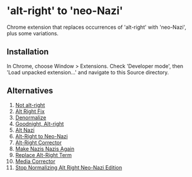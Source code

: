 'alt-right' to 'neo-Nazi'
=========================

Chrome extension that replaces occurrences of 'alt-right' with 'neo-Nazi', plus some variations.

Installation
------------

In Chrome, choose Window > Extensions. Check 'Developer mode', then 'Load unpacked extension...' and navigate to this Source directory.

Alternatives
------------
1. [Not alt-right](https://github.com/adamvduke/not-alt-right)
2. [Alt Right Fix](https://chrome.google.com/webstore/detail/alt-right-fix/fdohnkiocfpjlehneecleokldnkdaick)
3. [Denormalize](https://chrome.google.com/webstore/detail/denormalize/pbpifbdjonemkjcbfhakfkjhibjppbdk)
4. [Goodnight, Alt-right](https://chrome.google.com/webstore/detail/goodnight-alt-right/lpbombnkjemkiblmajgclkgmddcdjpmp)
5. [Alt Nazi](https://chrome.google.com/webstore/detail/alt-nazi/ocdihhlpmedfigkbpajiniblebkfodfc)
6. [Alt-Right to Neo-Nazi](https://chrome.google.com/webstore/detail/alt-right-to-neo-nazi/ncmeapahfpbjkalemlmnklpkjdlpimjh)
7. [Alt-Right Corrector](https://chrome.google.com/webstore/detail/alt-right-corrector/bfopnnbfmpaklibbhdefchcecedhhbol)
8. [Make Nazis Nazis Again](https://chrome.google.com/webstore/detail/make-nazis-nazis-again/penllempojifafifdffeibingloicmda)
9. [Replace Alt-Right Term](https://chrome.google.com/webstore/detail/replace-alt-right-term/bflimcoiapgkaedeecaapglcdckmopaa)
10. [Media Corrector](https://chrome.google.com/webstore/detail/media-corrector/amhdcgkbohnmbocdgedmfcinkmgjklig)
11. [Stop Normalizing Alt Right Neo-Nazi Edition](https://chrome.google.com/webstore/detail/stop-normalizing-alt-righ/ffbjneeahjafobcedlebkckenpkppjhj)
